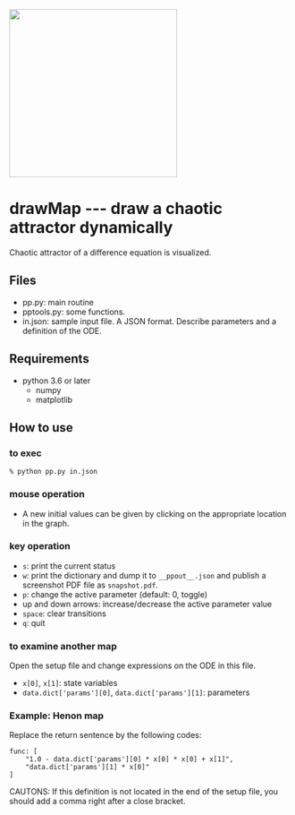 <img src="https://user-images.githubusercontent.com/52724526/81895103-6d7dc180-95ec-11ea-8760-c08df1757440.png" width=300px>
 
# drawMap --- draw a chaotic attractor dynamically

Chaotic attractor of a difference equation is visualized. 

## Files

* pp.py: main routine
* pptools.py: some functions.
* in.json: sample input file. A JSON format. Describe parameters and a
definition of the ODE. 

## Requirements

* python 3.6 or later
    * numpy
    * matplotlib

## How to use
### to exec

    % python pp.py in.json

### mouse operation 

- A new initial values can be  given by clicking on the appropriate location
in the graph.
 
### key operation

- `s`: print the current status
- `w`: print the dictionary and dump it to `__ppout__.json` and publish
  a screenshot PDF file as `snapshot.pdf`.
- `p`: change the active parameter (default: 0, toggle)
- up and down arrows: increase/decrease the active parameter value
- `space`: clear transitions
- `q`: quit 
 
### to examine another map
 
 Open the setup file and change expressions on the ODE in this file.
 
 * `x[0]`, `x[1]`: state variables
 * `data.dict['params'][0]`, `data.dict['params'][1]`: parameters
 
### Example: Henon map
Replace the return sentence by the following codes:

    func: [ 
        "1.0 - data.dict['params'][0] * x[0] * x[0] + x[1]", 
        "data.dict['params'][1] * x[0]"
    ]
 
CAUTONS: If this definition is not located in the end of the setup file,
you should add a comma right after a close bracket.

